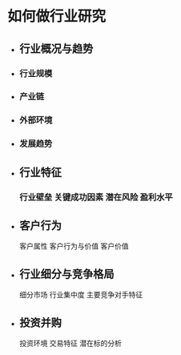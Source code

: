 # 如何做行业研究

* ## 行业概况与趋势
+ ### 行业规模
+ ### 产业链
+ ### 外部环境
+ ### 发展趋势
+ ## 行业特征

  ### 行业壁垒 关键成功因素 潜在风险 盈利水平
* ## 客户行为

  客户属性
  客户行为与价值
  客户价值
* ## 行业细分与竞争格局

  细分市场
  行业集中度
  主要竞争对手特征
* ## 投资并购

  投资环境
  交易特征
  潜在标的分析
  ## 



